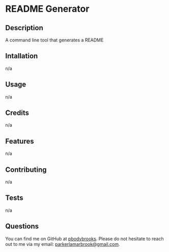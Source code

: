 
# README Generator 

## Description 
A command line tool that generates a README

## Intallation 
n/a

## Usage 
n/a

## Credits 
n/a



## Features 
n/a

## Contributing 
n/a

## Tests 
n/a

## Questions 
You can find me on GitHub at [pbodybrooks](github.com/pbodybrooks). 
Please do not hesitate to reach out to me via my email: parkerlamarbrook@gmail.com.
